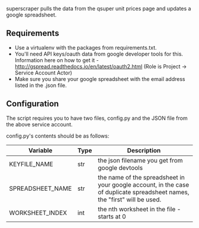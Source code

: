 
superscraper pulls the data from the qsuper unit prices page and updates a google spreadsheet.

## Requirements

* Use a virtualenv with the packages from requirements.txt.
* You'll need API keys/oauth data from google developer tools for this. Information here on how to get it - http://gspread.readthedocs.io/en/latest/oauth2.html (Role is Project -> Service Account Actor)
* Make sure you share your google spreadsheet with the email address listed in the .json file.


## Configuration

The script requires you to have two files, config.py and the JSON file from the above service account.

config.py's contents should be as follows:

| Variable | Type | Description |
| --- | --- | --- |
| KEYFILE_NAME | str | the json filename you get from google devtools |
| SPREADSHEET_NAME | str | the name of the spreadsheet in your google account, in the case of duplicate spreadsheet names, the "first" will be used. |
| WORKSHEET_INDEX | int | the nth worksheet in the file - starts at 0 |
